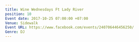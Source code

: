 ```yaml
---
title: Wine Wednesdays Ft Lady River
position: 10
Event date: 2017-10-25 07:00:00 +07:00
Venue: Sidewalk
Event URL: https://www.facebook.com/events/240706446456250/
Genre: DJ
---
```



